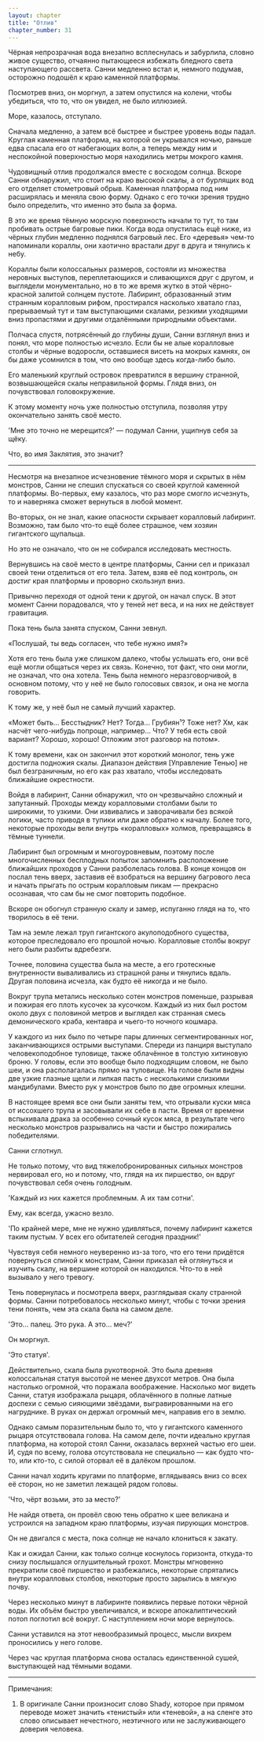```yaml
---
layout: chapter
title: "Отлив"
chapter_number: 31
---
```


Чёрная непрозрачная вода внезапно всплеснулась и забурлила, словно живое существо, отчаянно пытающееся избежать бледного света наступающего рассвета. Санни медленно встал и, немного подумав, осторожно подошёл к краю каменной платформы.

Посмотрев вниз, он моргнул, а затем опустился на колени, чтобы убедиться, что то, что он увидел, не было иллюзией.

Море, казалось, отступало.

Сначала медленно, а затем всё быстрее и быстрее уровень воды падал. Круглая каменная платформа, на которой он укрывался ночью, раньше едва спасала его от набегающих волн, а теперь между ним и неспокойной поверхностью моря находились метры мокрого камня.

Чудовищный отлив продолжался вместе с восходом солнца. Вскоре Санни обнаружил, что стоит на краю высокой скалы, а от бурлящих вод его отделяет стометровый обрыв. Каменная платформа под ним расширялась и меняла свою форму. Однако с его точки зрения трудно было определить, что именно это была за форма.

В это же время тёмную морскую поверхность начали то тут, то там пробивать острые багровые пики. Когда вода опустилась ещё ниже, из чёрных глубин медленно поднялся багровый лес. Его «деревья» чем-то напоминали кораллы, они хаотично врастали друг в друга и тянулись к небу.

Кораллы были колоссальных размеров, состояли из множества неровных выступов, переплетающихся и сливающихся друг с другом, и выглядели монументально, но в то же время жутко в этой чёрно-красной залитой солнцем пустоте. Лабиринт, образованный этим странным коралловым рифом, простирался насколько хватало глаз, прерываемый тут и там выступающими скалами, резкими уходящими вниз пропастями и другими отдалёнными природными объектами.

Полчаса спустя, потрясённый до глубины души, Санни взглянул вниз и понял, что море полностью исчезло. Если бы не алые коралловые столбы и чёрные водоросли, оставшиеся висеть на мокрых камнях, он бы даже усомнился в том, что оно вообще здесь когда-либо было.

Его маленький круглый островок превратился в вершину странной, возвышающейся скалы неправильной формы. Глядя вниз, он почувствовал головокружение.

К этому моменту ночь уже полностью отступила, позволяя утру окончательно занять своё место.

'Мне это точно не мерещится?' — подумал Санни, ущипнув себя за щёку.

Что, во имя Заклятия, это значит?

***

Несмотря на внезапное исчезновение тёмного моря и скрытых в нём монстров, Санни не спешил спускаться со своей круглой каменной платформы. Во-первых, ему казалось, что раз море смогло исчезнуть, то и наверняка сможет вернуться в любой момент.

Во-вторых, он не знал, какие опасности скрывает коралловый лабиринт. Возможно, там было что-то ещё более страшное, чем хозяин гигантского щупальца.

Но это не означало, что он не собирался исследовать местность.

Вернувшись на своё место в центре платформы, Санни сел и приказал своей тени отделиться от его тела. Затем, взяв её под контроль, он достиг края платформы и проворно скользнул вниз.

Привычно переходя от одной тени к другой, он начал спуск. В этот момент Санни порадовался, что у теней нет веса, и на них не действует гравитация.

Пока тень была занята спуском, Санни зевнул.

«Послушай, ты ведь согласен, что тебе нужно имя?»

Хотя его тень была уже слишком далеко, чтобы услышать его, они всё ещё могли общаться через их связь. Конечно, тот факт, что они могли, не означал, что она хотела. Тень была немного неразговорчивой, в основном потому, что у неё не было голосовых связок, и она не могла говорить.

К тому же, у неё был не самый лучший характер.

«Может быть... Бесстыдник? Нет? Тогда... Грубиян¹? Тоже нет? Хм, как насчёт чего-нибудь попроще, например... Что? У тебя есть свой вариант? Хорошо, хорошо! Отложим этот разговор на потом».

К тому времени, как он закончил этот короткий монолог, тень уже достигла подножия скалы. Диапазон действия [Управление Тенью] не был безграничным, но его как раз хватало, чтобы исследовать ближайшие окрестности.

Войдя в лабиринт, Санни обнаружил, что он чрезвычайно сложный и запутанный. Проходы между коралловыми столбами были то широкими, то узкими. Они извивались и заворачивали без всякой логики, часто приводя в тупики или даже обратно к началу. Более того, некоторые проходы вели внутрь «коралловых» холмов, превращаясь в тёмные туннели.

Лабиринт был огромным и многоуровневым, поэтому после многочисленных бесплодных попыток запомнить расположение ближайших проходов у Санни разболелась голова. В конце концов он послал тень вверх, заставив её взобраться на вершину багрового леса и начать прыгать по острым коралловым пикам — прекрасно осознавая, что сам бы не смог повторить подобное.

Вскоре он обогнул странную скалу и замер, испуганно глядя на то, что творилось в её тени.

Там на земле лежал труп гигантского акулоподобного существа, которое преследовало его прошлой ночью. Коралловые столбы вокруг него были разбиты вдребезги.

Точнее, половина существа была на месте, а его гротескные внутренности вываливались из страшной раны и тянулись вдаль. Другая половина исчезла, как будто её никогда и не было.

Вокруг трупа метались несколько сотен монстров поменьше, разрывая и пожирая его плоть кусочек за кусочком. Каждый из них был ростом около двух с половиной метров и выглядел как странная смесь демонического краба, кентавра и чьего-то ночного кошмара.

У каждого из них было по четыре пары длинных сегментированных ног, заканчивающихся острыми выступами. Спереди из панциря выступало человекоподобное туловище, также облачённое в толстую хитиновую броню. У головы, если это вообще было подходящим словом, не было шеи, и она располагалась прямо на туловище. На голове были видны две узкие глазные щели и липкая пасть с несколькими слизкими мандибулами. Вместо рук у монстров было по две огромных клешни.

В настоящее время все они были заняты тем, что отрывали куски мяса от иссохшего трупа и засовывали их себе в пасти. Время от времени вспыхивала драка за особенно сочный кусок мяса, в результате чего несколько монстров разрывались на части и быстро пожирались победителями.

Санни сглотнул.

Не только потому, что вид тяжелобронированных сильных монстров нервировал его, но и потому, что, глядя на их пиршество, он вдруг почувствовал себя очень голодным.

'Каждый из них кажется проблемным. А их там сотни'.

Ему, как всегда, ужасно везло.

'По крайней мере, мне не нужно удивляться, почему лабиринт кажется таким пустым. У всех его обитателей сегодня праздник!'

Чувствуя себя немного неуверенно из-за того, что его тени придётся повернуться спиной к монстрам, Санни приказал ей оглянуться и изучить скалу, на вершине которой он находился. Что-то в ней вызывало у него тревогу.

Тень повернулась и посмотрела вверх, разглядывая скалу странной формы. Санни потребовалось несколько минут, чтобы с точки зрения тени понять, чем эта скала была на самом деле.

'Это... палец. Это рука. А это... меч?'

Он моргнул.

'Это статуя'.

Действительно, скала была рукотворной. Это была древняя колоссальная статуя высотой не менее двухсот метров. Она была настолько огромной, что поражала воображение. Насколько мог видеть Санни, статуя изображала рыцаря, облачённого в полные латные доспехи с семью сияющими звёздами, выгравированными на его нагруднике. В руках он держал огромный меч, направив его в землю.

Однако самым поразительным было то, что у гигантского каменного рыцаря отсутствовала голова. На самом деле, почти идеально круглая платформа, на которой стоял Санни, оказалась верхней частью его шеи. И, судя по всему, голова отсутствовала не специально — как будто что-то, или кто-то, с силой оторвал её в далёком прошлом.

Санни начал ходить кругами по платформе, вглядываясь вниз со всех её сторон, но не заметил лежащей рядом головы.

'Что, чёрт возьми, это за место?'

Не найдя ответа, он провёл свою тень обратно к шее великана и устроился на западном краю платформы, изучая пирующих монстров.

Он не двигался с места, пока солнце не начало клониться к закату.

Как и ожидал Санни, как только солнце коснулось горизонта, откуда-то снизу послышался оглушительный грохот. Монстры мгновенно прекратили своё пиршество и разбежались, некоторые спрятались внутри коралловых столбов, некоторые просто зарылись в мягкую почву.

Через несколько минут в лабиринте появились первые потоки чёрной воды. Их объём быстро увеличивался, и вскоре апокалиптический потоп поглотил всё вокруг. С наступлением ночи море вернулось.

Санни уставился на этот невообразимый процесс, мысли вихрем проносились у него голове.

Через час круглая платформа снова осталась единственной сушей, выступающей над тёмными водами.

***

Примечания:

1. В оригинале Санни произносит слово Shady, которое при прямом переводе может значить «тенистый» или «теневой», а на сленге это слово описывает нечестного, неэтичного или не заслуживающего доверия человека.